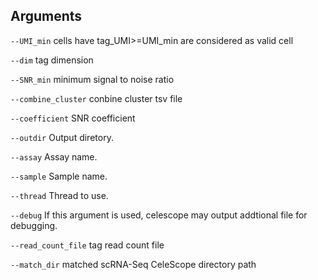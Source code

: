 

## Arguments
`--UMI_min` cells have tag_UMI>=UMI_min are considered as valid cell

`--dim` tag dimension

`--SNR_min` minimum signal to noise ratio

`--combine_cluster` conbine cluster tsv file

`--coefficient` SNR coefficient

`--outdir` Output diretory.

`--assay` Assay name.

`--sample` Sample name.

`--thread` Thread to use.

`--debug` If this argument is used, celescope may output addtional file for debugging.

`--read_count_file` tag read count file

`--match_dir` matched scRNA-Seq CeleScope directory path

